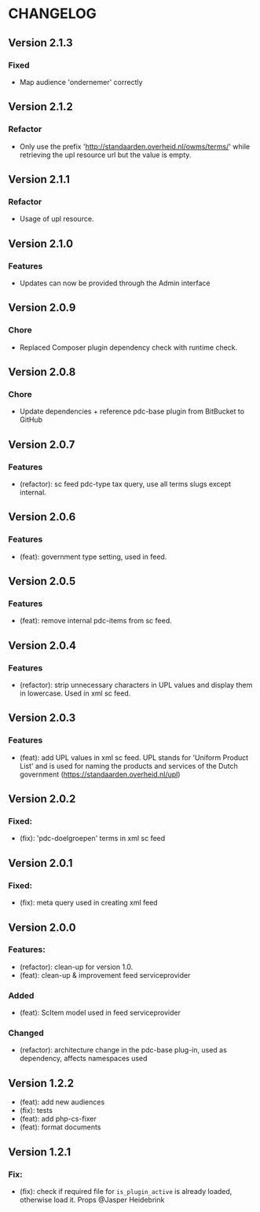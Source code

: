 # CHANGELOG

## Version 2.1.3

### Fixed

-   Map audience 'ondernemer' correctly

## Version 2.1.2

### Refactor

-   Only use the prefix 'http://standaarden.overheid.nl/owms/terms/' while retrieving the upl resource url but the value is empty.

## Version 2.1.1

### Refactor

-   Usage of upl resource.

## Version 2.1.0

### Features

-   Updates can now be provided through the Admin interface

## Version 2.0.9

### Chore

-   Replaced Composer plugin dependency check with runtime check.

## Version 2.0.8

### Chore

-   Update dependencies + reference pdc-base plugin from BitBucket to GitHub

## Version 2.0.7

### Features

-   (refactor): sc feed pdc-type tax query, use all terms slugs except internal.

## Version 2.0.6

### Features

-   (feat): government type setting, used in feed.

## Version 2.0.5

### Features

-   (feat): remove internal pdc-items from sc feed.

## Version 2.0.4

### Features

-   (refactor): strip unnecessary characters in UPL values and display them in lowercase. Used in xml sc feed.

## Version 2.0.3

### Features

-   (feat): add UPL values in xml sc feed. UPL stands for 'Uniform Product List' and is used for naming the products and services of the Dutch government (https://standaarden.overheid.nl/upl)

## Version 2.0.2

### Fixed:

-   (fix): 'pdc-doelgroepen' terms in xml sc feed

## Version 2.0.1

### Fixed:

-   (fix): meta query used in creating xml feed

## Version 2.0.0

### Features:

-   (refactor): clean-up for version 1.0.
-   (feat): clean-up & improvement feed serviceprovider

### Added

-   (feat): ScItem model used in feed serviceprovider

### Changed

-   (refactor): architecture change in the pdc-base plug-in, used as dependency, affects namespaces used

## Version 1.2.2

-   (feat): add new audiences
-   (fix): tests
-   (feat): add php-cs-fixer
-   (feat): format documents

## Version 1.2.1

### Fix:

-   (fix): check if required file for `is_plugin_active` is already loaded, otherwise load it. Props @Jasper Heidebrink
